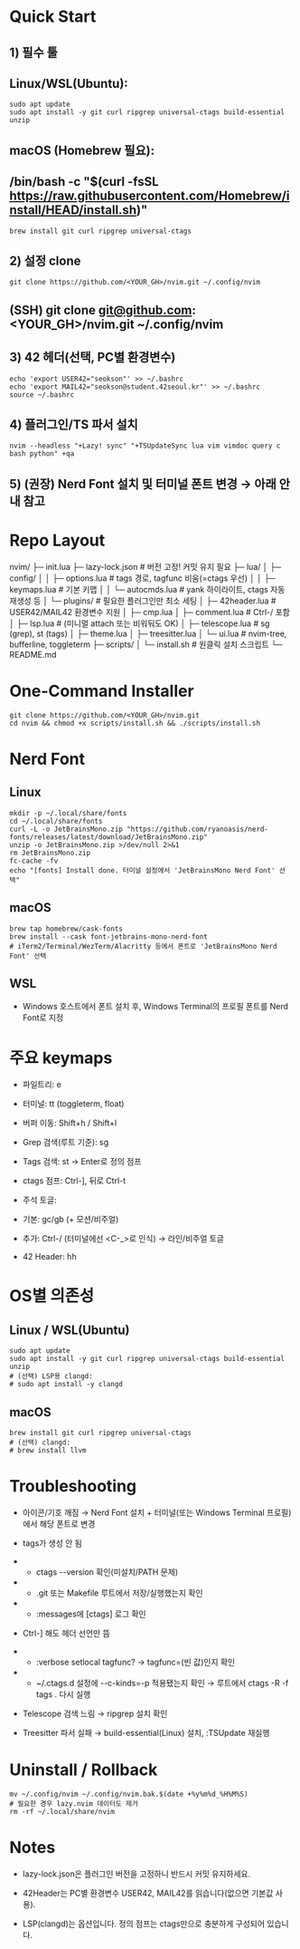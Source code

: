 # Quick Start

## 1) 필수 툴
## Linux/WSL(Ubuntu):
```
sudo apt update
sudo apt install -y git curl ripgrep universal-ctags build-essential unzip
```

## macOS (Homebrew 필요):
## /bin/bash -c "$(curl -fsSL https://raw.githubusercontent.com/Homebrew/install/HEAD/install.sh)"
```
brew install git curl ripgrep universal-ctags
```

## 2) 설정 clone
```
git clone https://github.com/<YOUR_GH>/nvim.git ~/.config/nvim
```
## (SSH) git clone git@github.com:<YOUR_GH>/nvim.git ~/.config/nvim

## 3) 42 헤더(선택, PC별 환경변수)
```
echo 'export USER42="seokson"' >> ~/.bashrc
echo 'export MAIL42="seokson@student.42seoul.kr"' >> ~/.bashrc
source ~/.bashrc
```

## 4) 플러그인/TS 파서 설치
```
nvim --headless "+Lazy! sync" "+TSUpdateSync lua vim vimdoc query c bash python" +qa
```

## 5) (권장) Nerd Font 설치 및 터미널 폰트 변경 → 아래 안내 참고

# Repo Layout
nvim/
├─ init.lua
├─ lazy-lock.json                  # 버전 고정! 커밋 유지 필요
├─ lua/
│  ├─ config/
│  │  ├─ options.lua              # tags 경로, tagfunc 비움(=ctags 우선)
│  │  ├─ keymaps.lua              # 기본 키맵
│  │  └─ autocmds.lua             # yank 하이라이트, ctags 자동 재생성 등
│  └─ plugins/                    # 필요한 플러그인만 최소 세팅
│     ├─ 42header.lua             # USER42/MAIL42 환경변수 지원
│     ├─ cmp.lua
│     ├─ comment.lua              # Ctrl-/ 포함
│     ├─ lsp.lua                  # (미니멀 attach 또는 비워둬도 OK)
│     ├─ telescope.lua            # <leader>sg (grep), <leader>st (tags)
│     ├─ theme.lua
│     ├─ treesitter.lua
│     └─ ui.lua                   # nvim-tree, bufferline, toggleterm
├─ scripts/
│  └─ install.sh                  # 원클릭 설치 스크립트
└─ README.md

# One-Command Installer
```
git clone https://github.com/<YOUR_GH>/nvim.git
cd nvim && chmod +x scripts/install.sh && ./scripts/install.sh
```
# Nerd Font
## Linux
```
mkdir -p ~/.local/share/fonts
cd ~/.local/share/fonts
curl -L -o JetBrainsMono.zip "https://github.com/ryanoasis/nerd-fonts/releases/latest/download/JetBrainsMono.zip"
unzip -o JetBrainsMono.zip >/dev/null 2>&1
rm JetBrainsMono.zip
fc-cache -fv
echo "[fonts] Install done. 터미널 설정에서 'JetBrainsMono Nerd Font' 선택"
```
## macOS
```
brew tap homebrew/cask-fonts
brew install --cask font-jetbrains-mono-nerd-font
# iTerm2/Terminal/WezTerm/Alacritty 등에서 폰트로 'JetBrainsMono Nerd Font' 선택
```
## WSL
- Windows 호스트에서 폰트 설치 후, Windows Terminal의 프로필 폰트를 Nerd Font로 지정

# 주요 keymaps
- 파일트리: <leader>e

- 터미널: <leader>tt (toggleterm, float)

- 버퍼 이동: Shift+h / Shift+l

- Grep 검색(루트 기준): <leader>sg

- Tags 검색: <leader>st → Enter로 정의 점프

- ctags 점프: Ctrl-], 뒤로 Ctrl-t

- 주석 토글:

- 기본: gc/gb (+ 모션/비주얼)

- 추가: Ctrl-/ (터미널에선 <C-_>로 인식) → 라인/비주얼 토글

- 42 Header: <leader>hh

# OS별 의존성
## Linux / WSL(Ubuntu)
```
sudo apt update
sudo apt install -y git curl ripgrep universal-ctags build-essential unzip
# (선택) LSP용 clangd:
# sudo apt install -y clangd
```
## macOS
```
brew install git curl ripgrep universal-ctags
# (선택) clangd:
# brew install llvm
```
# Troubleshooting
- 아이콘/기호 깨짐 → Nerd Font 설치 + 터미널(또는 Windows Terminal 프로필)에서 해당 폰트로 변경

- tags가 생성 안 됨

- - ctags --version 확인(미설치/PATH 문제)

- - .git 또는 Makefile 루트에서 저장/실행했는지 확인

- - :messages에 [ctags] 로그 확인

- Ctrl-] 해도 헤더 선언만 뜸

- - :verbose setlocal tagfunc? → tagfunc=(빈 값)인지 확인

- - ~/.ctags.d 설정에 --c-kinds=-p 적용됐는지 확인 → 루트에서 ctags -R -f tags . 다시 실행

- Telescope 검색 느림 → ripgrep 설치 확인

- Treesitter 파서 실패 → build-essential(Linux) 설치, :TSUpdate 재실행

# Uninstall / Rollback
```
mv ~/.config/nvim ~/.config/nvim.bak.$(date +%y%m%d_%H%M%S)
# 필요한 경우 lazy.nvim 데이터도 제거
rm -rf ~/.local/share/nvim
```

# Notes
- lazy-lock.json은 플러그인 버전을 고정하니 반드시 커밋 유지하세요.

- 42Header는 PC별 환경변수 USER42, MAIL42를 읽습니다(없으면 기본값 사용).

- LSP(clangd)는 옵션입니다. 정의 점프는 ctags만으로 충분하게 구성되어 있습니다.
